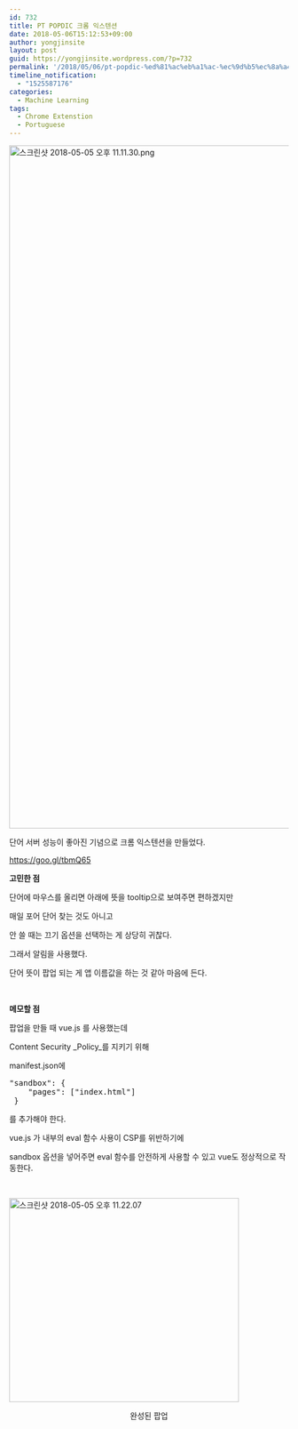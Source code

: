 ```yaml
---
id: 732
title: PT POPDIC 크롬 익스텐션
date: 2018-05-06T15:12:53+09:00
author: yongjinsite
layout: post
guid: https://yongjinsite.wordpress.com/?p=732
permalink: '/2018/05/06/pt-popdic-%ed%81%ac%eb%a1%ac-%ec%9d%b5%ec%8a%a4%ed%85%90%ec%85%98/'
timeline_notification:
  - "1525587176"
categories:
  - Machine Learning
tags:
  - Chrome Extenstion
  - Portuguese
---
```

<img class="alignnone size-full wp-image-733" src="https://yongj.in/wp-content/uploads/2018/05/e18489e185b3e1848fe185b3e18485e185b5e186abe18489e185a3e186ba-2018-05-05-e1848be185a9e18492e185ae-11-11-30.png" alt="스크린샷 2018-05-05 오후 11.11.30.png" width="1960" height="1229" srcset="https://yongj.in/wp-content/uploads/2018/05/e18489e185b3e1848fe185b3e18485e185b5e186abe18489e185a3e186ba-2018-05-05-e1848be185a9e18492e185ae-11-11-30.png 1960w, https://yongj.in/wp-content/uploads/2018/05/e18489e185b3e1848fe185b3e18485e185b5e186abe18489e185a3e186ba-2018-05-05-e1848be185a9e18492e185ae-11-11-30-300x188.png 300w, https://yongj.in/wp-content/uploads/2018/05/e18489e185b3e1848fe185b3e18485e185b5e186abe18489e185a3e186ba-2018-05-05-e1848be185a9e18492e185ae-11-11-30-768x482.png 768w, https://yongj.in/wp-content/uploads/2018/05/e18489e185b3e1848fe185b3e18485e185b5e186abe18489e185a3e186ba-2018-05-05-e1848be185a9e18492e185ae-11-11-30-1024x642.png 1024w, https://yongj.in/wp-content/uploads/2018/05/e18489e185b3e1848fe185b3e18485e185b5e186abe18489e185a3e186ba-2018-05-05-e1848be185a9e18492e185ae-11-11-30-1000x627.png 1000w, https://yongj.in/wp-content/uploads/2018/05/e18489e185b3e1848fe185b3e18485e185b5e186abe18489e185a3e186ba-2018-05-05-e1848be185a9e18492e185ae-11-11-30-478x300.png 478w" sizes="(max-width: 1960px) 100vw, 1960px" />

단어 서버 성능이 좋아진 기념으로 크롬 익스텐션을 만들었다.

https://goo.gl/tbmQ65

**고민한 점**

단어에 마우스를 올리면 아래에 뜻을 tooltip으로 보여주면 편하겠지만

매일 포어 단어 찾는 것도 아니고

안 쓸 때는 끄기 옵션을 선택하는 게 상당히 귀찮다.

그래서 알림을 사용했다.

단어 뜻이 팝업 되는 게 앱 이름값을 하는 것 같아 마음에 든다.

&nbsp;

**메모할 점**

팝업을 만들 때 vue.js 를 사용했는데

Content Security _Policy_를 지키기 위해

manifest.json에

<pre>"sandbox": {
    "pages": ["index.html"]
 }</pre>

를 추가해야 한다.

vue.js 가 내부의 eval 함수 사용이 CSP를 위반하기에

sandbox 옵션을 넣어주면 eval 함수를 안전하게 사용할 수 있고 vue도 정상적으로 작동한다.

&nbsp;

<img class="  wp-image-734 aligncenter" src="https://yongj.in/wp-content/uploads/2018/05/e18489e185b3e1848fe185b3e18485e185b5e186abe18489e185a3e186ba-2018-05-05-e1848be185a9e18492e185ae-11-22-07.png" alt="스크린샷 2018-05-05 오후 11.22.07" width="414" height="367" srcset="https://yongj.in/wp-content/uploads/2018/05/e18489e185b3e1848fe185b3e18485e185b5e186abe18489e185a3e186ba-2018-05-05-e1848be185a9e18492e185ae-11-22-07.png 884w, https://yongj.in/wp-content/uploads/2018/05/e18489e185b3e1848fe185b3e18485e185b5e186abe18489e185a3e186ba-2018-05-05-e1848be185a9e18492e185ae-11-22-07-300x266.png 300w, https://yongj.in/wp-content/uploads/2018/05/e18489e185b3e1848fe185b3e18485e185b5e186abe18489e185a3e186ba-2018-05-05-e1848be185a9e18492e185ae-11-22-07-768x681.png 768w, https://yongj.in/wp-content/uploads/2018/05/e18489e185b3e1848fe185b3e18485e185b5e186abe18489e185a3e186ba-2018-05-05-e1848be185a9e18492e185ae-11-22-07-338x300.png 338w" sizes="(max-width: 414px) 100vw, 414px" /> 

<p style="text-align:center;">
  완성된 팝업
</p>
